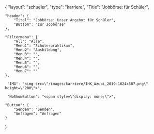 {
	"layout": "schueler",
    "type": "karriere",
    "Title": "Jobbörse: für Schüler",

    "header": {
        "Titel": "Jobbörse: Unser Angebot für Schüler",
        "Button": "zur Jobbörse"
    },

    "Filtermenu": {
        "All": "Alle",
        "Menu1": "Schülerpraktikum",
        "Menu2": "Ausbildung",
        "Menu3": "",
        "Menu4": "",
        "Menu5": "",
        "Menu6": "",
        "Menu7": ""
    },

     "IMG": "<img src=\"/images/karriere/IHK_Azubi_2019-1024x687.png\" height=\"200\">",

     "NoShowButton": "<span style=\"display: none;\">",

    "Button": {
        "Senden": "Senden",
        "Anfragen": "Anfragen"
    }

}

